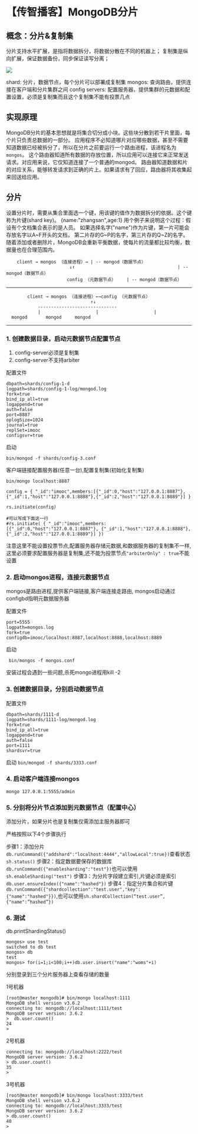 # 【传智播客】MongoDB分片


## 概念：分片&复制集

分片支持水平扩展，是指将数据拆分，将数据分散在不同的机器上；
复制集是纵向扩展，保证数据备份，同步保证读写分离；

![](http://www.runoob.com/wp-content/uploads/2013/12/sharding.png)


shard: 分片，数据节点，每个分片可以部署成复制集
mongos: 查询路由，提供连接在客户端和分片集群之间
config servers: 配置服务器，提供集群的元数据和配置设置，必须是复制集而且这个复制集不能有投票几点

## 实现原理

MongoDB分片的基本思想就是将集合切分成小块。这些块分散到若干片里面，每个片只负责总数据的一部分。
应用程序不必知道哪片对应哪些数据，甚至不需要知道数据已经被拆分了，所以在分片之前要运行一个路由进程，该进程名为`mongos`。
这个路由器知道所有数据的存放位置，所以应用可以连接它来正常发送请求。对应用来说，它仅知道连接了一个普通的mongod。
路由器知道数据和片的对应关系，能够转发请求到正确的片上。如果请求有了回应，路由器将其收集起来回送给应用。

## 分片

设置分片时，需要从集合里面选一个键，用该键的值作为数据拆分的依据。这个键称为片键(shard key)。
{name:"zhangsan",age:1}
用个例子来说明这个过程：假设有个文档集合表示的是人员。
如果选择名字("name")作为片键，第一片可能会存放名字以A~F开头的文档，
第二片存的G~P的名字，第三片存的Q~Z的名字。
随着添加或者删除片，MongoDB会重新平衡数据，使每片的流量都比较均衡，数据量也在合理范围内。

        client → mongos （连接进程）→ | -- mongod（数据节点）
                            ↓↑                                       | -- mongod（数据节点）
                           config （元数据节点）    | -- mongod（数据节点）
                           
                           
                           
-----

            client → mongos （连接进程）←→config （元数据节点）
                                    ↑↓                                  
                ------------------------------                   
                |                     |                     |                             
      mongod       mongod     mongod                         
                                         
-----




### 1. 创建数据目录，启动元数据节点配置节点

1. config-server必须是复制集
2. config-server不支持arbiter

配置文件
```
dbpath=shards/config-1-d
logpath=shards/config-1-log/mongod.log
fork=true
bind_ip_all=true
logappend=true
auth=false
port=8887
oplogSize=1024
journal=true
replSet=imooc
configsvr=true
```
启动

```
bin/mongod -f shards/config-3.conf
```

客户端链接配置服务器(任意一台),配置复制集(初始化复制集)

```
bin/mongo localhost:8887

config = { "_id":"imooc",members:[{"_id":0,"host":"127.0.0.1:8887"}, {"_id":1,"host":"127.0.0.1:8888"},{"_id":2,"host":"127.0.0.1:8889"}] }

rs.initiate(config)

#可以写成下面这一行
#rs.initiate( { "_id":"imooc",members:[{"_id":0,"host":"127.0.0.1:8887"}, {"_id":1,"host":"127.0.0.1:8888"},{"_id":2,"host":"127.0.0.1:8889"}] })

```
注意这里不能设置投票节点,配置服务器存储元数据,和数据服务器的复制集不一样,这里必须要求配置服务器是复制集,还不能为投票节点`"arbiterOnly" : true`不能设置


### 2. 启动mongos进程，连接元数据节点

mongos是路由进程,提供客户端链接,客户端连接走路由,
mongos启动通过configbd指明元数据服务器

配置文件
```
port=5555
logpath=mongos.log
fork=true
configdb=imooc/localhost:8887,localhost:8888,localhost:8889
```

启动

```
 bin/mongos -f mongos.conf
```

安装过程会遇到一些问题,杀死mongo进程用kill -2 







### 3. 创建数据目录，分别启动数据节点
配置文件
```
dbpath=shards/1111-d
logpath=shards/1111-log/mongod.log
fork=true
bind_ip_all=true
logappend=true
auth=false
port=1111
shardsvr=true
```
启动
`bin/mongod -f shards/3333.conf`


### 4. 启动客户端连接mongos

`mongo 127.0.0.1:5555/admin`

### 5. 分别将分片节点添加到元数据节点（配置中心）

  添加分片，如果分片也是复制集仅需添加主服务器即可
  
  严格按照以下4个步骤执行
  
步骤1：添加分片`db.runCommand({"addshard":"localhost:4444","allowLocal":true})`查看状态`sh.status()`
步骤2：指定数据要保存的数据库`db.runCommand({"enablesharding":"test"})`也可以使用` sh.enableSharding("test")`
步骤3：为分片字段建立索引,片键必须是索引`db.user.ensureIndex({"name":"hashed"})`
步骤4：指定分片集合和片键`db.runCommand({"shardcollection":"test.user","key":{"name":"hashed"}})`,也可以使用`sh.shardCollection(“test.user”,{"name":”hashed”})`





### 6. 测试

db.printShardingStatus()

```
mongos> use test
switched to db test
mongos> db
test
mongos> for(i=1;i<100;i++)db.user.insert("name":"woms"+i)
```
分别登录到三个分片服务器上查看存储的数量

1号机器
```
[root@master mongodb]# bin/mongo localhost:1111
MongoDB shell version v3.6.2
connecting to: mongodb://localhost:1111/test
MongoDB server version: 3.6.2
>  db.user.count()
24
> 
```

2号机器
```
connecting to: mongodb://localhost:2222/test
MongoDB server version: 3.6.2
> db.user.count()
35
> 

```

3号机器
```
[root@master mongodb]# bin/mongo localhost:3333/test
MongoDB shell version v3.6.2
connecting to: mongodb://localhost:3333/test
MongoDB server version: 3.6.2
> db.user.count()
40
> 
```                                 
                                         
                                         

